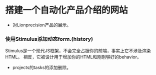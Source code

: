 # 搭建一个自动化产品介绍的网站

* 对Lionprecision产品的展示。

### 使用Stimulus添加动态form.(history)

Stimulus是一个现代JS框架，不会完全占据你的前端，事实上它不涉及渲染HTML。
相反，它被设计用于增加你的HTML和刚刚够好的behavior。

* projects的tasks的添加删除。
